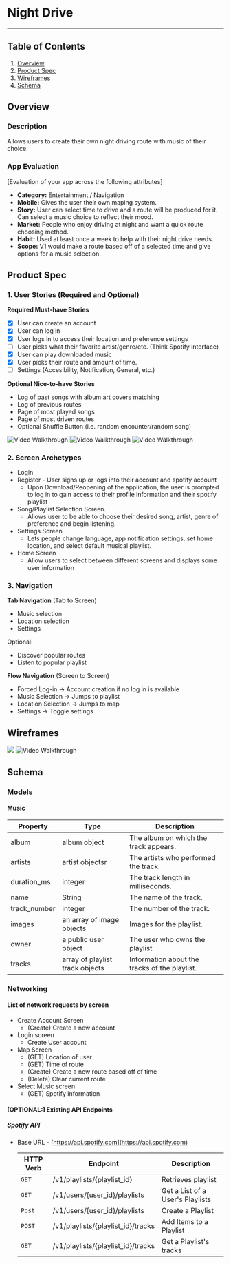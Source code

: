 # Night Drive
_______________

## Table of Contents
1. [Overview](#Overview)
1. [Product Spec](#Product-Spec)
1. [Wireframes](#Wireframes)
2. [Schema](#Schema)


## Overview
### Description
Allows users to create their own night driving route with music of their choice.

### App Evaluation
[Evaluation of your app across the following attributes]
- **Category:** Entertainment / Navigation
- **Mobile:** Gives the user their own maping system.
- **Story:** User can select time to drive and a route will be produced for it. Can select a music choice to reflect their mood.
- **Market:** People who enjoy driving at night and want a quick route choosing method.
- **Habit:** Used at least once a week to help with their night drive needs. 
- **Scope:** V1 would make a route based off of a selected time and give options for a music selection.

## Product Spec

### 1. User Stories (Required and Optional)

**Required Must-have Stories**
- [x] User can create an account
- [x] User can log in
- [x] User logs in to access their location and preference settings
- [ ] User picks what their favorite artist/genre/etc. (Think Spotify interface)
- [x] User can play downloaded music
- [x] User picks their route and amount of time.
- [ ] Settings (Accesibility, Notification, General, etc.)

**Optional Nice-to-have Stories**

* Log of past songs with album art covers matching
* Log of previous routes
* Page of most played songs
* Page of most driven routes
* Optional Shuffle Button (i.e. random encounter/random song)

<p float="left"> 
<img src= 'http://g.recordit.co/DN3Rz2OnKG.gif' title='Video Walkthrough' width='' alt='Video Walkthrough' />
<img src= 'http://g.recordit.co/1O5OmCyHVU.gif' title='Video Walkthrough' width='' alt='Video Walkthrough' />
<img src= 'http://g.recordit.co/7MQgPGjLOj.gif' title='Video Walkthrough' width='' alt='Video Walkthrough' />
</p>


### 2. Screen Archetypes

* Login
* Register - User signs up or logs into their account and spotify account
   * Upon Download/Reopening of the application, the user is prompted to log in to gain access to their profile information and their spotify playlist
* Song/Playlist Selection Screen.
   * Allows user to be able to choose their desired song, artist, genre of preference and begin listening.
* Settings Screen
   * Lets people change language, app notification settings, set home location, and select default musical playlist.
* Home Screen
   * Allow users to select between different screens and displays some user information

### 3. Navigation

**Tab Navigation** (Tab to Screen)

* Music selection
* Location selection
* Settings

Optional:
* Discover popular routes
* Listen to popular playlist

**Flow Navigation** (Screen to Screen)
* Forced Log-in -> Account creation if no log in is available
* Music Selection -> Jumps to playlist
* Location Selection -> Jumps to map
* Settings -> Toggle settings
## Wireframes

![](https://i.imgur.com/4W0l4i7.jpg)
<img src= 'http://g.recordit.co/4q6FjtiQAM.gif' title='Video Walkthrough' width='' alt='Video Walkthrough' />

## Schema 
### Models
#### Music

   | Property      | Type     | Description |
   | ------------- | -------- | ------------|
   | album      | album object   | The album on which the track appears. |
   | artists        | artist objectsr| The artists who performed the track.  |
   | duration_ms         | 	integer    | 	The track length in milliseconds. |
   | name       | String   | 	The name of the track. |
   | track_number | 	integer   | 	The number of the track.  |
   | images    | 	an array of image objects   | Images for the playlist. |
   | owner     | 	a public user object | The user who owns the playlist |
   | tracks    | 	array of playlist track objects | Information about the tracks of the playlist. |
### Networking
#### List of network requests by screen
   - Create Account Screen
      - (Create) Create a new account
   - Login screen
       - Create User account
   - Map Screen
      - (GET) Location of user
      - (GET) Time of route
      - (Create) Create a new route based off of time
      - (Delete) Clear current route
   - Select Music screen
      - (GET) Spotify information
#### [OPTIONAL:] Existing API Endpoints
##### Spotify API
- Base URL - [https://api.spotify.com](https://api.spotify.com)

   HTTP Verb | Endpoint | Description
   ----------|----------|------------
    `GET`    | 	/v1/playlists/{playlist_id} | Retrieves 	playlist
    `GET`    | 	/v1/users/{user_id}/playlists | Get a List of a User's Playlists
    `Post`    | 	/v1/users/{user_id}/playlists   | 		Create a Playlist
    `POST`    | 	/v1/playlists/{playlist_id}/tracks | 	Add Items to a Playlist |
    |`GET` | 	/v1/playlists/{playlist_id}/tracks | Get a Playlist's tracks
